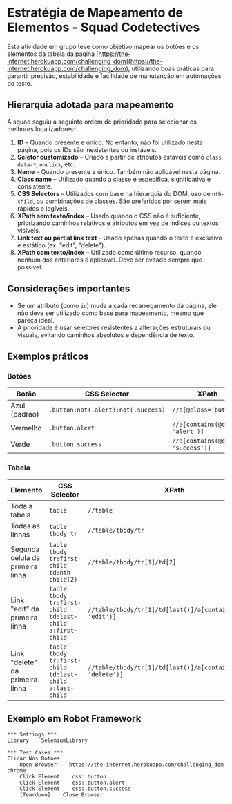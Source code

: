 # Estratégia de Mapeamento de Elementos - Squad Codetectives

Esta atividade em grupo teve como objetivo mapear os botões e os elementos da tabela da página [https://the-internet.herokuapp.com/challenging_dom](https://the-internet.herokuapp.com/challenging_dom), utilizando boas práticas para garantir precisão, estabilidade e facilidade de manutenção em automações de teste.

## Hierarquia adotada para mapeamento

A squad seguiu a seguinte ordem de prioridade para selecionar os melhores localizadores:

1. **ID** – Quando presente e único. No entanto, não foi utilizado nesta página, pois os IDs são inexistentes ou instáveis.
2. **Seletor customizado** – Criado a partir de atributos estáveis como `class`, `data-*`, `onclick`, etc.
3. **Name** – Quando presente e único. Também não aplicável nesta página.
4. **Class name** – Utilizado quando a classe é específica, significativa e consistente.
5. **CSS Selectors** – Utilizados com base na hierarquia do DOM, uso de `nth-child`, ou combinações de classes. São preferidos por serem mais rápidos e legíveis.
6. **XPath sem texto/index** – Usado quando o CSS não é suficiente, priorizando caminhos relativos e atributos em vez de índices ou textos visíveis.
7. **Link text ou partial link text** – Usado apenas quando o texto é exclusivo e estático (ex: "edit", "delete").
8. **XPath com texto/index** – Utilizado como último recurso, quando nenhum dos anteriores é aplicável. Deve ser evitado sempre que possível.

## Considerações importantes

- Se um atributo (como `id`) muda a cada recarregamento da página, ele não deve ser utilizado como base para mapeamento, mesmo que pareça ideal.
- A prioridade é usar seletores resistentes a alterações estruturais ou visuais, evitando caminhos absolutos e dependência de texto.

## Exemplos práticos

### Botões

| Botão         | CSS Selector                             | XPath                                           |
|---------------|-------------------------------------------|-------------------------------------------------|
| Azul (padrão) | `.button:not(.alert):not(.success)`       | `//a[@class='button']`                          |
| Vermelho      | `.button.alert`                           | `//a[contains(@class, 'alert')]`                |
| Verde         | `.button.success`                         | `//a[contains(@class, 'success')]`              |

### Tabela

| Elemento                                 | CSS Selector                                | XPath                                                  |
|------------------------------------------|----------------------------------------------|---------------------------------------------------------|
| Toda a tabela                            | `table`                                      | `//table`                                               |
| Todas as linhas                          | `table tbody tr`                             | `//table/tbody/tr`                                      |
| Segunda célula da primeira linha         | `table tbody tr:first-child td:nth-child(2)` | `//table/tbody/tr[1]/td[2]`                             |
| Link "edit" da primeira linha            | `table tbody tr:first-child td:last-child a:first-child` | `//table/tbody/tr[1]/td[last()]/a[contains(text(), 'edit')]` |
| Link "delete" da primeira linha          | `table tbody tr:first-child td:last-child a:last-child`  | `//table/tbody/tr[1]/td[last()]/a[contains(text(), 'delete')]` |

## Exemplo em Robot Framework

```robot
*** Settings ***
Library    SeleniumLibrary

*** Test Cases ***
Clicar Nos Botoes
    Open Browser    https://the-internet.herokuapp.com/challenging_dom    chrome
    Click Element    css:.button
    Click Element    css:.button.alert
    Click Element    css:.button.success
    [Teardown]    Close Browser